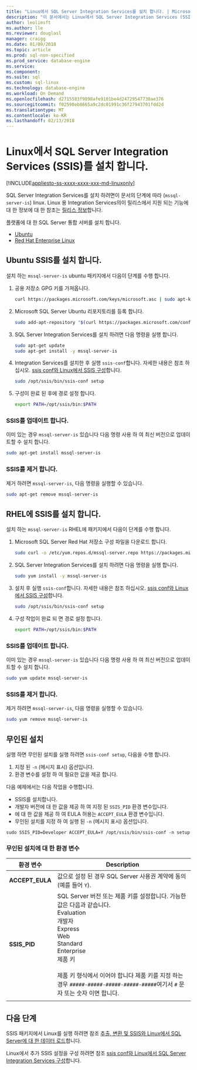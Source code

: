 ```yaml
---
title: "Linux에서 SQL Server Integration Services를 설치 합니다. | Microsoft Docs"
description: "이 문서에서는 Linux에서 SQL Server Integration Services (SSIS)를 설치 하는 방법을 설명 합니다."
author: leolimsft
ms.author: lle
ms.reviewer: douglasl
manager: craigg
ms.date: 01/09/2018
ms.topic: article
ms.prod: sql-non-specified
ms.prod_service: database-engine
ms.service: 
ms.component: 
ms.suite: sql
ms.custom: sql-linux
ms.technology: database-engine
ms.workload: On Demand
ms.openlocfilehash: d2715583f9898afe9101be4d24729547730ae376
ms.sourcegitcommit: f02598eb8665a9c2dc01991c36f27943701fdd2d
ms.translationtype: MT
ms.contentlocale: ko-KR
ms.lasthandoff: 02/13/2018
---
```

# <a name="install-sql-server-integration-services-ssis-on-linux"></a>Linux에서 SQL Server Integration Services (SSIS)를 설치 합니다.

[!INCLUDE[appliesto-ss-xxxx-xxxx-xxx-md-linuxonly](../includes/appliesto-ss-xxxx-xxxx-xxx-md-linuxonly.md)]

SQL Server Integration Services를 설치 하려면이 문서의 단계에 따라 (`mssql-server-is`) linux. Linux 용 Integration Services의이 릴리스에서 지원 되는 기능에 대 한 정보에 대 한 참조는 [릴리스 정보](sql-server-linux-release-notes.md)합니다.

플랫폼에 대 한 SQL Server 통합 서버를 설치 합니다.

- [Ubuntu](#ubuntu)
- [Red Hat Enterprise Linux](#RHEL)

## <a name="ubuntu"></a> Ubuntu SSIS를 설치 합니다.
설치 하는 `mssql-server-is` ubuntu 패키지에서 다음이 단계를 수행 합니다.

1. 공용 저장소 GPG 키를 가져옵니다.

   ```bash
   curl https://packages.microsoft.com/keys/microsoft.asc | sudo apt-key add -
   ```

2. Microsoft SQL Server Ubuntu 리포지토리를 등록 합니다.

   ```bash
   sudo add-apt-repository "$(curl https://packages.microsoft.com/config/ubuntu/16.04/mssql-server-2017.list)"
   ```

3. SQL Server Integration Services를 설치 하려면 다음 명령을 실행 합니다.

   ```bash
   sudo apt-get update
   sudo apt-get install -y mssql-server-is
   ```

4. Integration Services를 설치한 후 실행 `ssis-conf`합니다. 자세한 내용은 참조 하십시오. [ssis conf와 Linux에서 SSIS 구성](sql-server-linux-configure-ssis.md)합니다.

   ```bash
   sudo /opt/ssis/bin/ssis-conf setup
   ```

5. 구성이 완료 된 후에 경로 설정 합니다.

   ```bash
   export PATH=/opt/ssis/bin:$PATH
   ```

### <a name="update-ssis"></a>SSIS를 업데이트 합니다.
이미 있는 경우 `mssql-server-is` 있습니다 다음 명령 사용 하 여 최신 버전으로 업데이트할 수 설치 합니다.

```bash
sudo apt-get install mssql-server-is
```

### <a name="remove-ssis"></a>SSIS를 제거 합니다.
제거 하려면 `mssql-server-is`, 다음 명령을 실행할 수 있습니다.
```bash
sudo apt-get remove mssql-server-is
```

## <a name="RHEL"></a> RHEL에 SSIS를 설치 합니다.
설치 하는 `mssql-server-is` RHEL에 패키지에서 다음이 단계를 수행 합니다.

1. Microsoft SQL Server Red Hat 저장소 구성 파일을 다운로드 합니다.

   ```bash
   sudo curl -o /etc/yum.repos.d/mssql-server.repo https://packages.microsoft.com/config/rhel/7/mssql-server-2017.repo
   ```

1. SQL Server Integration Services를 설치 하려면 다음 명령을 실행 합니다.

   ```bash
   sudo yum install -y mssql-server-is
   ```


1. 설치 후 실행 `ssis-conf`합니다. 자세한 내용은 참조 하십시오. [ssis conf와 Linux에서 SSIS 구성](sql-server-linux-configure-ssis.md)합니다.

   ```bash
   sudo /opt/ssis/bin/ssis-conf setup
   ```

1. 구성 작업이 완료 되 면 경로 설정 합니다.

   ```bash
   export PATH=/opt/ssis/bin:$PATH
   ```

### <a name="update-ssis"></a>SSIS를 업데이트 합니다.
이미 있는 경우 `mssql-server-is` 있습니다 다음 명령 사용 하 여 최신 버전으로 업데이트할 수 설치 합니다.

```bash
sudo yum update mssql-server-is
```

### <a name="remove-ssis"></a>SSIS를 제거 합니다.
제거 하려면 `mssql-server-is`, 다음 명령을 실행할 수 있습니다.
```bash
sudo yum remove mssql-server-is
```

## <a name="unattended-installation"></a>무인된 설치
실행 하면 무인된 설치를 실행 하려면 `ssis-conf setup`, 다음을 수행 합니다.
1.  지정 된 `-n` (메시지 표시) 옵션입니다.
2.  환경 변수를 설정 하 여 필요한 값을 제공 합니다.

다음 예제에서는 다음 작업을 수행합니다.
-   SSIS를 설치합니다.
-   개발자 버전에 대 한 값을 제공 하 여 지정 된 `SSIS_PID` 환경 변수입니다.
-   에 대 한 값을 제공 하 여 EULA 허용는 `ACCEPT_EULA` 환경 변수입니다.
-   무인된 설치를 지정 하 여 실행 된 `-n` (메시지 표시) 옵션입니다.

```
sudo SSIS_PID=Developer ACCEPT_EULA=Y /opt/ssis/bin/ssis-conf -n setup 
```

### <a name="environment-variables-for-unattended-installation"></a>무인된 설치에 대 한 환경 변수

| 환경 변수 | Description |
|---|---|
| **ACCEPT_EULA** | 값으로 설정 된 경우 SQL Server 사용권 계약에 동의 (예를 들어 `Y`).|
| **SSIS_PID** | SQL Server 버전 또는 제품 키를 설정합니다. 가능한 값은 다음과 같습니다.<br/>Evaluation<br/>개발자<br/>Express <br/>Web <br/>Standard<br/>Enterprise <br/>제품 키<br/><br/>제품 키 형식에서 이어야 합니다 제품 키를 지정 하는 경우 `#####-#####-#####-#####-#####`여기서 `#` 문자 또는 숫자 이면 합니다.  |
| | |

## <a name="next-steps"></a>다음 단계

SSIS 패키지에서 Linux를 실행 하려면 참조 [추출, 변환 및 SSIS와 Linux에서 SQL Server에 대 한 데이터 로드](sql-server-linux-migrate-ssis.md)합니다.

Linux에서 추가 SSIS 설정을 구성 하려면 참조 [ssis conf와 Linux에서 SQL Server Integration Services 구성](sql-server-linux-configure-ssis.md)합니다.
